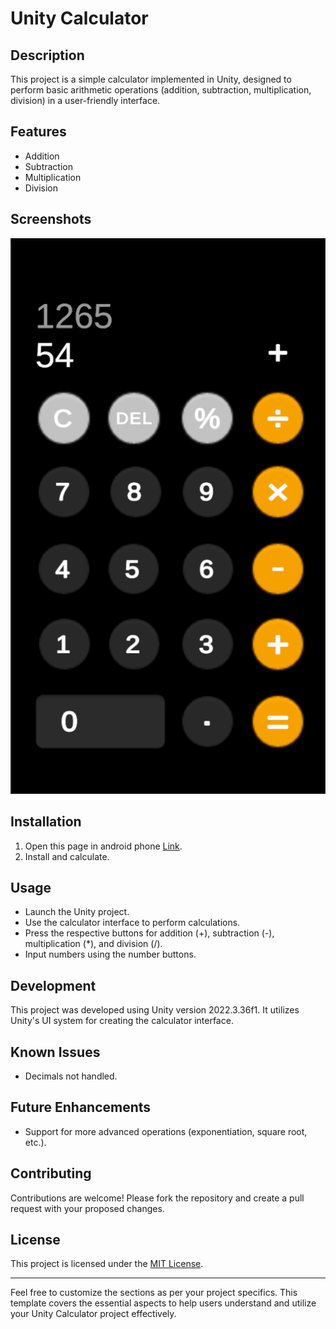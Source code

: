 # Unity Calculator

## Description
This project is a simple calculator implemented in Unity, designed to perform basic arithmetic operations (addition, subtraction, multiplication, division) in a user-friendly interface.

## Features
- Addition
- Subtraction
- Multiplication
- Division

## Screenshots
![Calculator UI](https://github.com/Haridass-dev/Calculator/blob/main/Assets/UI%20Image/Capture11.PNG)

## Installation
1. Open this page in android phone [Link](https://github.com/Haridass-dev/Calculator/releases/tag/APK).
2. Install and calculate.

## Usage
- Launch the Unity project.
- Use the calculator interface to perform calculations.
- Press the respective buttons for addition (+), subtraction (-), multiplication (*), and division (/).
- Input numbers using the number buttons.

## Development
This project was developed using Unity version 2022.3.36f1. It utilizes Unity's UI system for creating the calculator interface.

## Known Issues
- Decimals not handled.

## Future Enhancements
- Support for more advanced operations (exponentiation, square root, etc.).

## Contributing
Contributions are welcome! Please fork the repository and create a pull request with your proposed changes.

## License
This project is licensed under the [MIT License](LICENSE).

---

Feel free to customize the sections as per your project specifics. This template covers the essential aspects to help users understand and utilize your Unity Calculator project effectively.
